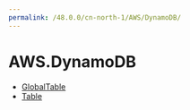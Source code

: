 ```yaml
---
permalink: /48.0.0/cn-north-1/AWS/DynamoDB/
---
```


# AWS.DynamoDB



* [GlobalTable](GlobalTable.md)
* [Table](Table.md)